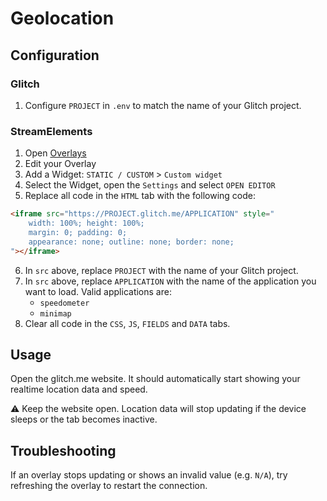 # Geolocation

## Configuration 
### Glitch
1. Configure `PROJECT` in `.env` to match the name of your Glitch project.

### StreamElements
1. Open [Overlays](https://streamelements.com/dashboard/overlays)
2. Edit your Overlay
3. Add a Widget: `STATIC / CUSTOM` > `Custom widget`
4. Select the Widget, open the `Settings` and select `OPEN EDITOR`
5. Replace all code in the `HTML` tab with the following code:
```HTML
<iframe src="https://PROJECT.glitch.me/APPLICATION" style="
    width: 100%; height: 100%; 
    margin: 0; padding: 0;
    appearance: none; outline: none; border: none;
"></iframe>
```
6. In `src` above, replace `PROJECT` with the name of your Glitch project. 
7. In `src` above, replace `APPLICATION` with the name of the application you want to load. Valid applications are:
    - `speedometer`
    - `minimap`
8. Clear all code in the `CSS`, `JS`, `FIELDS` and `DATA` tabs.

## Usage
Open the glitch.me website. 
It should automatically start showing your realtime location data and speed.

⚠ Keep the website open.
Location data will stop updating if the device sleeps or the tab becomes inactive.

## Troubleshooting
If an overlay stops updating or shows an invalid value (e.g. `N/A`), try refreshing the overlay to restart the connection.